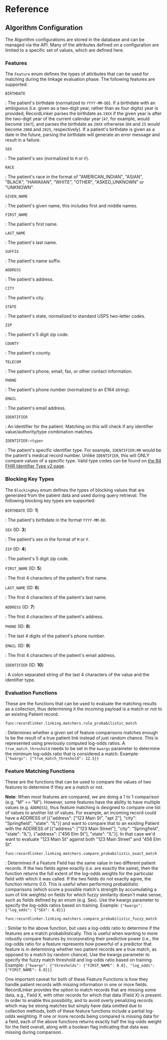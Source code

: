 # Reference

## Algorithm Configuration

The Algorithm configurations are stored in the database and can be managed via the API.
Many of the attributes defined on a configuration are limited to a specific set of values,
which are defined here.

### Features

The `Feature` enum defines the types of attributes that can be used for matching during the
linkage evaluation phase. The following features are supported:

`BIRTHDATE`

:   The patient's birthdate (normalized to `YYYY-MM-DD`). If a birthdate with an ambiguous (i.e. 
given as a two-digit year, rather than as four digits) year is provided, RecordLinker parses the 
birthdate as `19XX` if the given year is after the two-digit year of the current calendar year 
(`47`, for example, would become `1947`), and parses the birthdate as `20XX` otherwise (`08` and
`25` would become `2008` and `2025`, respectively). If a patient's birthdate is given as a date 
in the future, parsing the birthdate will generate an error message and result in a failure.

`SEX`

:   The patient's sex (normalized to `M` or `F`).

`RACE`

:   The patient's race in the format of "AMERICAN_INDIAN", "ASIAN", "BLACK", "HAWAIIAN", "WHITE", "OTHER", "ASKED_UNKNOWN" or "UNKNOWN".

`GIVEN_NAME`

:   The patient's given name, this includes first and middle names.

`FIRST_NAME`

:   The patient's first name.

`LAST_NAME`

:   The patient's last name.

`SUFFIX`

:   The patient's name suffix.

`ADDRESS`

:   The patient's address.

`CITY`

:   The patient's city.

`STATE`

:   The patient's state, normalized to standard USPS two-letter codes.

`ZIP`

:   The patient's 5 digit zip code.

`COUNTY`

:   The patient's county.

`TELECOM`

:   The patient's phone, email, fax, or other contact information.

`PHONE`

:   The patient's phone number (normalized to an E164 string).

`EMAIL`

:   The patient's email address.

`IDENTIFIER`

:   An identifier for the patient.  Matching on this will check if any identifier value/authority/type combination matches.

`IDENTIFIER:<type>`

:   The patient's specific identifier type. For example, `IDENTIFIER:MR` would be the patient's medical record number.  Unlike `IDENTIFIER`, this will ONLY compare values of a specific type.  Valid type codes can be found on [the R4 FHIR Identifier Type v2 page](http://hl7.org/fhir/R4/v2/0203/index.html).


### Blocking Key Types

The `BlockingKey` enum defines the types of blocking values that are generated from the 
patient data and used during query retrieval. The following blocking key types are supported:

`BIRTHDATE` (ID: **1**)

:   The patient's birthdate in the format `YYYY-MM-DD`.

`SEX` (ID: **3**)

:   The patient's sex in the format of `M` or `F`.

`ZIP` (ID: **4**)

:   The patient's  5 digit zip code.

`FIRST_NAME` (ID: **5**)

:   The first 4 characters of the patient's first name.

`LAST_NAME` (ID: **6**)

:   The first 4 characters of the patient's last name.

`ADDRESS` (ID: **7**)

:   The first 4 characters of the patient's address.

`PHONE` (ID: **8**)

:   The last 4 digits of the patient's phone number.

`EMAIL` (ID: **9**)

:   The first 4 characters of the patient's email address.

`IDENTIFIER` (ID: **10**)

:  A colon separated string of the last 4 characters of the value and the identifier type.


### Evaluation Functions

These are the functions that can be used to evaluate the matching results as a collection, thus
determining it the incoming payload is a match or not to an existing Patient record.

`func:recordlinker.linking.matchers.rule_probabilistic_match`

:   Determines whether a given set of feature comparisons matches enough to be the
    result of a true patient link instead of just random chance. This is represented
    using previously computed log-odds ratios. A `true_match_threshold` needs to be set
    in the `kwargs` parameter to determine the minimum log-odds ratio that is considered
    a match. Example: `{"kwargs": {"true_match_threshold": 12.5}}`

### Feature Matching Functions

These are the functions that can be used to compare the values of two features to determine
if they are a match or not.

**Note**: When most features are compared, we are doing a 1 to 1 comparison (e.g. "M" == "M").
However, some features have the ability to have multiple values (e.g. `ADDRESS`), thus feature
matching is designed to compare one list of values to another list of values.  For example, an
incoming record could have a ADDRESS of
[{"address": ["123 Main St", "apt 2"], "city": "Springfield", "state": "IL"}] and want to compare
that to an existing Patient with the ADDRESS of
[{"address": ["123 Main Street"], "city": "Springfield", "state": "IL"}, {"address": ["456 Elm St"], "state": "IL"}].
In that case we'd want to evaluate "123 Main St" against both "123 Main Street" and "456 Elm St".

`func:recordlinker.linking.matchers.compare_probabilistic_exact_match`

:   Determines if a Feature Field has the same value in two different patient records. If the two fields agree
    exactly (i.e. are exactly the same), then the function returns the full extent of the log-odds weights for 
    the particular field with which it was called. If the two fields do not exactly agree, the function returns
    0.0. This is useful when performing probabilistic comparisons (which score a possible match's strength by
    accumulating a sum of link weights) on fields for which fuzzy similarity doesn't make sense, such as fields
    defined by an enum (e.g. Sex). Use the kwargs parameter to specify the log-odds ratios based on training.
    Example: `{"kwargs": {"log_odds": {"SEX": 6.8}}}`

`func:recordlinker.linking.matchers.compare_probabilistic_fuzzy_match`

:   Similar to the above function, but uses a log-odds ratio to determine if the features are a match 
    probabilistically. This is useful when wanting to more robustly compare features by incorporating
    their predictive power (i.e., the log-odds ratio for a feature represents how powerful of a predictor
    that feature is in determining whether two patient records are a true match, as opposed to a match
    by random chance). Use the kwargs parameter to specify the fuzzy match threshold and log-odds ratio
    based on training. Example: `{"kwargs": {"thresholds": {"FIRST_NAME": 0.8}, "log_odds": {"FIRST_NAME": 6.8}}}`

One important caveat for both of these Feature Functions is how they handle patient
records with missing information in one or more fields.  RecordLinker provides the option 
to match records that are missing some data, e.g., Field X, with other records for which that 
data (Field X) is present. In order to enable this possibility, and to avoid overly penalizing 
records which may be strong matches but simply have data omitted due to collection 
methods, both of these feature functions include a partial log-odds weighting. If one or more 
records being compared is missing data for a field, each of the above functions returns exactly 
half the log-odds weight for the field overall, along with a boolean flag indicating that data was 
missing during comparison.